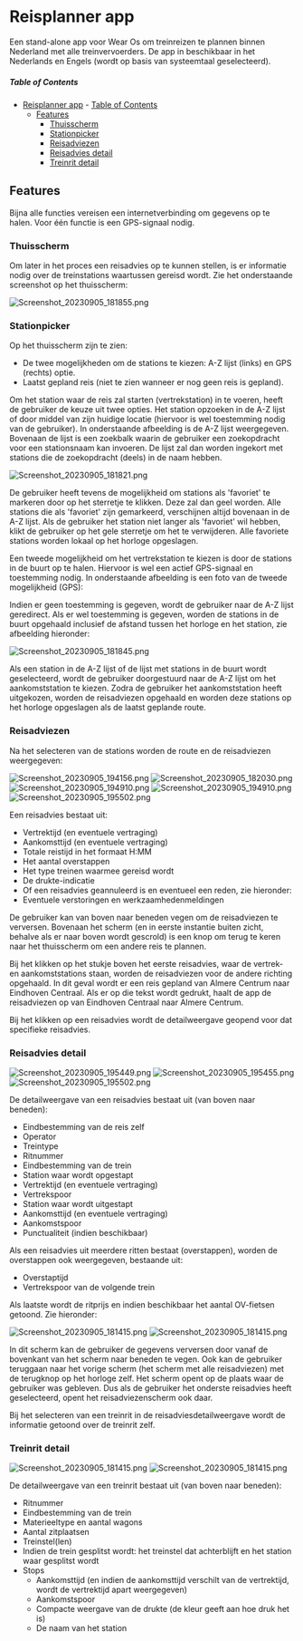 
# Reisplanner app
Een stand-alone app voor Wear Os om treinreizen te plannen binnen Nederland met alle treinvervoerders.
De app in beschikbaar in het Nederlands en Engels (wordt op basis van systeemtaal geselecteerd).

##### Table of Contents
- [Reisplanner app](#reisplanner-app)
        - [Table of Contents](#table-of-contents)
  - [Features](#features)
    - [Thuisscherm](#thuisscherm)
    - [Stationpicker](#stationpicker)
    - [Reisadviezen](#reisadviezen)
    - [Reisadvies detail](#reisadvies-detail)
    - [Treinrit detail](#treinrit-detail)

## Features
Bijna alle functies vereisen een internetverbinding om gegevens op te halen. Voor één functie is een GPS-signaal nodig.

### Thuisscherm
Om later in het proces een reisadvies op te kunnen stellen, is er informatie nodig over de treinstations waartussen gereisd wordt. Zie het onderstaande screenshot op het thuisscherm:

![Screenshot_20230905_181855.png](demo/Screenshot_20230905_181855.png "Thuisscherm")

### Stationpicker

Op het thuisscherm zijn te zien:

- De twee mogelijkheden om de stations te kiezen: A-Z lijst (links) en GPS (rechts) optie.
- Laatst gepland reis (niet te zien wanneer er nog geen reis is gepland).

Om het station waar de reis zal starten (vertrekstation) in te voeren, heeft de gebruiker de keuze uit twee opties. Het station opzoeken in de A-Z lijst of door middel van zijn huidige locatie (hiervoor is wel toestemming nodig van de gebruiker).
In onderstaande afbeelding is de A-Z lijst weergegeven. Bovenaan de lijst is een zoekbalk waarin de gebruiker een zoekopdracht voor een stationsnaam kan invoeren. De lijst zal dan worden ingekort met stations die de zoekopdracht (deels) in de naam hebben.

![Screenshot_20230905_181821.png](demo/Screenshot_20230905_181821.png "Station picker A-Z lijst")

De gebruiker heeft tevens de mogelijkheid om stations als 'favoriet' te markeren door op het sterretje te klikken. Deze zal dan geel worden. Alle stations die als 'favoriet' zijn gemarkeerd, verschijnen altijd bovenaan in de A-Z lijst. Als de gebruiker het station niet langer als 'favoriet' wil hebben, klikt de gebruiker op het gele sterretje om het te verwijderen. Alle favoriete stations worden lokaal op het horloge opgeslagen.

Een tweede mogelijkheid om het vertrekstation te kiezen is door de stations in de buurt op te halen. Hiervoor is wel een actief GPS-signaal en toestemming nodig. In onderstaande afbeelding is een foto van de tweede mogelijkheid (GPS):

Indien er geen toestemming is gegeven, wordt de gebruiker naar de A-Z lijst geredirect. Als er wel toestemming is gegeven, worden de stations in de buurt opgehaald inclusief de afstand tussen het horloge en het station, zie afbeelding hieronder:

![Screenshot_20230905_181845.png](demo/Screenshot_20230905_181845.png "Stations in de buurt")

Als een station in de A-Z lijst of de lijst met stations in de buurt wordt geselecteerd, wordt de gebruiker doorgestuurd naar de A-Z lijst om het aankomststation te kiezen. Zodra de gebruiker het aankomststation heeft uitgekozen, worden de reisadviezen opgehaald en worden deze stations op het horloge opgeslagen als de laatst geplande route.
### Reisadviezen
Na het selecteren van de stations worden de route en de reisadviezen weergegeven:

![Screenshot_20230905_194156.png](demo/Screenshot_20230905_194156.png "Route en reisadviezen")
![Screenshot_20230905_182030.png](demo/Screenshot_20230905_182030.png "Reisadviezen")
![Screenshot_20230905_194910.png](demo/Screenshot_20230905_194910.png "Andere reis plannen")
![Screenshot_20230905_194910.png](demo/Screenshot_20230906_143719.png "Verstoring")
![Screenshot_20230905_195502.png](demo/Screenshot_20230907_134946.png "overstap niet mogelijk")

Een reisadvies bestaat uit:

- Vertrektijd (en eventuele vertraging)
- Aankomsttijd (en eventuele vertraging)
- Totale reistijd in het formaat H:MM
- Het aantal overstappen
- Het type treinen waarmee gereisd wordt
- De drukte-indicatie
- Of een reisadvies geannuleerd is en eventueel een reden, zie hieronder:
- Eventuele verstoringen en werkzaamhedenmeldingen

De gebruiker kan van boven naar beneden vegen om de reisadviezen te verversen. Bovenaan het scherm (en in eerste instantie buiten zicht, behalve als er naar boven wordt gescrold) is een knop om terug te keren naar het thuisscherm om een andere reis te plannen.

Bij het klikken op het stukje boven het eerste reisadvies, waar de vertrek- en aankomststations staan, worden de reisadviezen voor de andere richting opgehaald. In dit geval wordt er een reis gepland van Almere Centrum naar Eindhoven Centraal. Als er op die tekst wordt gedrukt, haalt de app de reisadviezen op van Eindhoven Centraal naar Almere Centrum.

Bij het klikken op een reisadvies wordt de detailweergave geopend voor dat specifieke reisadvies.
### Reisadvies detail

![Screenshot_20230905_195449.png](demo/Screenshot_20230905_195449.png "Reisadvies detail weergave")
![Screenshot_20230905_195455.png](demo/Screenshot_20230905_195455.png "Reisadvies detail weergave")
![Screenshot_20230905_195502.png](demo/Screenshot_20230905_195502.png "Reisadvies detail weergave")


De detailweergave van een reisadvies bestaat uit (van boven naar beneden):

- Eindbestemming van de reis zelf
- Operator
- Treintype
- Ritnummer
- Eindbestemming van de trein
- Station waar wordt opgestapt
- Vertrektijd (en eventuele vertraging)
- Vertrekspoor
- Station waar wordt uitgestapt
- Aankomsttijd (en eventuele vertraging)
- Aankomstspoor
- Punctualiteit (indien beschikbaar)

Als een reisadvies uit meerdere ritten bestaat (overstappen), worden de overstappen ook weergegeven, bestaande uit:

- Overstaptijd
- Vertrekspoor van de volgende trein

Als laatste wordt de ritprijs en indien beschikbaar het aantal OV-fietsen getoond. Zie hieronder:

![Screenshot_20230905_181415.png](demo/Screenshot_20230908_113552.png "Ritprijs en beschikbaarheid OV-fiets")
![Screenshot_20230905_181415.png](demo/Screenshot_20230908_113730.png "Ritprijs en beschikbaarheid OV-fiets")

In dit scherm kan de gebruiker de gegevens verversen door vanaf de bovenkant van het scherm naar beneden te vegen. Ook kan de gebruiker teruggaan naar het vorige scherm (het scherm met alle reisadviezen) met de terugknop op het horloge zelf. Het scherm opent op de plaats waar de gebruiker was gebleven. Dus als de gebruiker het onderste reisadvies heeft geselecteerd, opent het reisadviezenscherm ook daar.

Bij het selecteren van een treinrit in de reisadviesdetailweergave wordt de informatie getoond over de treinrit zelf.

### Treinrit detail

![Screenshot_20230905_181415.png](demo/Screenshot_20230905_181415.png "Treinrit detail")
![Screenshot_20230905_181415.png](demo/Screenshot_20230907_135146.png "Treinrit detail")

De detailweergave van een treinrit bestaat uit (van boven naar beneden):

- Ritnummer
- Eindbestemming van de trein
- Materieeltype en aantal wagons
- Aantal zitplaatsen
- Treinstel(len)
- Indien de trein gesplitst wordt: het treinstel dat achterblijft en het station waar gesplitst wordt
- Stops
  - Aankomsttijd (en indien de aankomsttijd verschilt van de vertrektijd, wordt de vertrektijd apart weergegeven)
  - Aankomstspoor
  - Compacte weergave van de drukte (de kleur geeft aan hoe druk het is)
  - De naam van het station